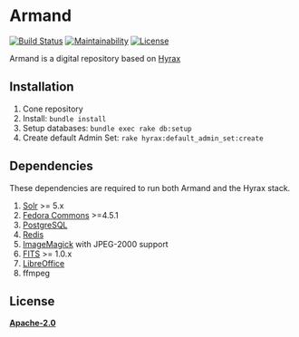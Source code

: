 # Armand

[![Build Status](https://travis-ci.org/uhlibraries-digital/armand.svg?branch=master)](https://travis-ci.org/uhlibraries-digital/armand)
[![Maintainability](https://api.codeclimate.com/v1/badges/337265c2bcfccf23da0a/maintainability)](https://codeclimate.com/github/uhlibraries-digital/armand/maintainability)
[![License](https://img.shields.io/badge/License-Apache%202.0-blue.svg)](https://raw.githubusercontent.com/Bridge2Hyku/cdm-bridge/master/LICENSE)

Armand is a digital repository based on [Hyrax](https://github.com/samvera/hyrax)

## Installation

1. Cone repository
2. Install: `bundle install`
3. Setup databases: `bundle exec rake db:setup`
4. Create default Admin Set: `rake hyrax:default_admin_set:create`

## Dependencies

These dependencies are required to run both Armand and the Hyrax stack.

1. [Solr](http://lucene.apache.org/solr/) >= 5.x
2. [Fedora Commons](http://www.fedora-commons.org/) >=4.5.1
3. [PostgreSQL](https://www.postgresql.org/)
4. [Redis](http://redis.io/)
5. [ImageMagick](http://www.imagemagick.org/) with JPEG-2000 support
6. [FITS](http://projects.iq.harvard.edu/fits/downloads) >= 1.0.x
7. [LibreOffice](https://www.libreoffice.org/)
8. ffmpeg

## License

**[Apache-2.0](LICENSE.txt)**